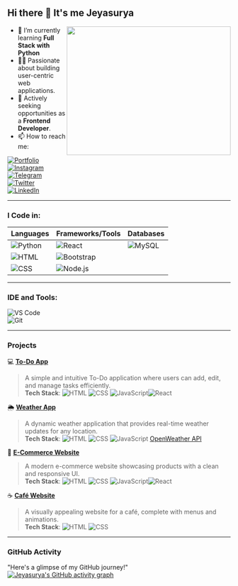 ## Hi there 👋 It's me Jeyasurya  

<img align="right" width="370" height="290" src="https://i.pinimg.com/originals/47/f0/34/47f0342cec72b800463bf003eac1257e.gif">  

- 🌱 I’m currently learning **Full Stack with Python**  
- 👨‍💻 Passionate about building user-centric web applications.  
- 🤔 Actively seeking opportunities as a **Frontend Developer**.  
- 📫 How to reach me:  

[![Portfolio](https://img.shields.io/badge/Portfolio-000000?style=for-the-badge&logo=firefox&logoColor=white)](https://jeyasurya23.github.io/Portfolio/)  
[![Instagram](https://img.shields.io/badge/Instagram-E4405F?style=for-the-badge&logo=instagram&logoColor=white)](https://www.instagram.com/x_.deadpool_x?igsh=MXVwODcyaGUxb3g4Zw==)  
[![Telegram](https://img.shields.io/badge/Telegram-2CA5E0?style=for-the-badge&logo=telegram&logoColor=white)](http://t.me/dead_pool_33)  
[![Twitter](https://img.shields.io/badge/Twitter-1DA1F2?style=for-the-badge&logo=twitter&logoColor=white)](https://x.com/_Jeyasurya?t=7PINPLYaVzrlJQXRaZ03vg&s=09)  
[![LinkedIn](https://img.shields.io/badge/LinkedIn-0077B5?style=for-the-badge&logo=linkedin&logoColor=white)](https://www.linkedin.com/in/jeyasuryaa?utm_source=share&utm_campaign=share_via&utm_content=profile&utm_medium=android_app)  

---  

### I Code in:  
| **Languages**       | **Frameworks/Tools** | **Databases** |  
|----------------------|----------------------|---------------|  
| ![Python](https://img.icons8.com/color/48/000000/python.png) | ![React](https://img.icons8.com/color/48/000000/react-native.png) | ![MySQL](https://img.icons8.com/color/48/000000/mysql-logo.png) |  
| ![HTML](https://img.icons8.com/color/48/000000/html-5.png)   | ![Bootstrap](https://img.icons8.com/color/48/000000/bootstrap.png) | |  
| ![CSS](https://img.icons8.com/color/48/000000/css3.png)       | ![Node.js](https://img.icons8.com/color/48/000000/nodejs.png)   | |  

---  

### IDE and Tools:  
![VS Code](https://img.icons8.com/color/48/000000/visual-studio-code-2019.png)  
![Git](https://img.icons8.com/color/50/000000/git.png)  

---   

### Projects  
💻 **[To-Do App](https://jeyasurya23.github.io/To-do/)**  
> A simple and intuitive To-Do application where users can add, edit, and manage tasks efficiently.  
**Tech Stack**: ![HTML](https://img.icons8.com/color/20/000000/html-5.png) ![CSS](https://img.icons8.com/color/20/000000/css3.png) ![JavaScript](https://img.icons8.com/color/20/000000/javascript.png)![React](https://img.icons8.com/color/48/000000/react-native.png)

🌦️ **[Weather App](https://jeyasurya23.github.io/weather-app/)**  
> A dynamic weather application that provides real-time weather updates for any location.  
**Tech Stack**: ![HTML](https://img.icons8.com/color/20/000000/html-5.png) ![CSS](https://img.icons8.com/color/20/000000/css3.png) ![JavaScript](https://img.icons8.com/color/20/000000/javascript.png) [OpenWeather API]((https://img.icons8.com/color/20/000000/openweather.png))

🛒 **[E-Commerce Website](https://jeyasurya23.github.io/e-com/)**  
> A modern e-commerce website showcasing products with a clean and responsive UI.  
**Tech Stack**: ![HTML](https://img.icons8.com/color/20/000000/html-5.png) ![CSS](https://img.icons8.com/color/20/000000/css3.png) ![JavaScript](https://img.icons8.com/color/20/000000/javascript.png)![React](https://img.icons8.com/color/48/000000/react-native.png)  

☕ **[Café Website](https://jeyasurya23.github.io/cafe-website/)**  
> A visually appealing website for a café, complete with menus and animations.  
**Tech Stack**: ![HTML](https://img.icons8.com/color/20/000000/html-5.png) ![CSS](https://img.icons8.com/color/20/000000/css3.png)  

---  

### GitHub Activity  
"Here's a glimpse of my GitHub journey!"  
[![Jeyasurya's GitHub activity graph](https://github-readme-activity-graph.vercel.app/graph?username=Jeyasurya23&bg_color=000000&color=ffffff&line=51f565&point=ffffff&area=true&hide_border=true)](https://github.com/ashutosh00710/github-readme-activity-graph)  
